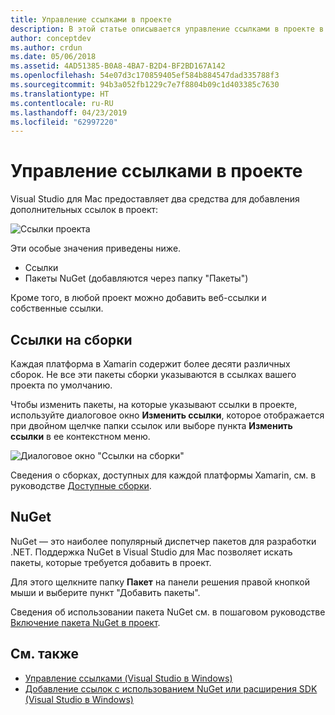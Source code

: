 ```yaml
---
title: Управление ссылками в проекте
description: В этой статье описывается управление ссылками в проекте в Visual Studio для Mac
author: conceptdev
ms.author: crdun
ms.date: 05/06/2018
ms.assetid: 4AD51385-B0A8-4BA7-B2D4-BF2BD167A142
ms.openlocfilehash: 54e07d3c170859405ef584b884547dad335788f3
ms.sourcegitcommit: 94b3a052fb1229c7e7f8804b09c1d403385c7630
ms.translationtype: HT
ms.contentlocale: ru-RU
ms.lasthandoff: 04/23/2019
ms.locfileid: "62997220"
---
```

# <a name="managing-references-in-a-project"></a>Управление ссылками в проекте

Visual Studio для Mac предоставляет два средства для добавления дополнительных ссылок в проект:

![Ссылки проекта](media/projects-and-solutions-image10.png)

Эти особые значения приведены ниже.

* Ссылки
* Пакеты NuGet (добавляются через папку "Пакеты")

Кроме того, в любой проект можно добавить веб-ссылки и собственные ссылки.

## <a name="assembly-references"></a>Ссылки на сборки

Каждая платформа в Xamarin содержит более десяти различных сборок. Не все эти пакеты сборки указываются в ссылках вашего проекта по умолчанию.

Чтобы изменить пакеты, на которые указывают ссылки в проекте, используйте диалоговое окно **Изменить ссылки**, которое отображается при двойном щелчке папки ссылок или выборе пункта **Изменить ссылки** в ее контекстном меню.

![Диалоговое окно "Ссылки на сборки"](media/projects-and-solutions-image11.png)

Сведения о сборках, доступных для каждой платформы Xamarin, см. в руководстве [Доступные сборки](https://developer.xamarin.com/guides/cross-platform/advanced/available-assemblies/).

## <a name="nuget"></a>NuGet

NuGet — это наиболее популярный диспетчер пакетов для разработки .NET. Поддержка NuGet в Visual Studio для Mac позволяет искать пакеты, которые требуется добавить в проект.

Для этого щелкните папку **Пакет** на панели решения правой кнопкой мыши и выберите пункт "Добавить пакеты".

Сведения об использовании пакета NuGet см. в пошаговом руководстве [Включение пакета NuGet в проект](nuget-walkthrough.md).

## <a name="see-also"></a>См. также

- [Управление ссылками (Visual Studio в Windows)](/visualstudio/ide/managing-references-in-a-project)
- [Добавление ссылок с использованием NuGet или расширения SDK (Visual Studio в Windows)](/visualstudio/ide/adding-references-using-nuget-versus-an-extension-sdk)
